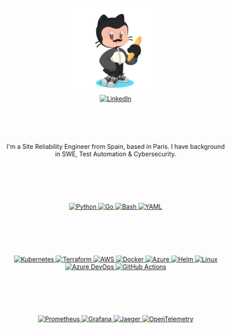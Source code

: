 <div id="header" align="center">
<img src="./assets/images/octocat-1721846788945.png" width="200" height="200">
</div>
<div align="center">
    <a href="https://www.linkedin.com/in/moiseshidalgo/">
        <img src="https://img.shields.io/badge/LinkedIn-0077B5?style=for-the-badge&logo=linkedin&logoColor=white" alt="LinkedIn"/>
    </a>
</div>
  <h1 align="center" style="color: white;">Hi! 👋, I'm Moisés</h1>
  <p align="center">I'm a Site Reliability Engineer from Spain, based in Paris. I have background in SWE, Test Automation & Cybersecurity.</p>
  <div id="header" align="center">

<div align="center">
    <h2 style="color: white;">Languages</h2>
    <p style="color: white;"> Making the: "It works on my machine!"</p>
</div>

<div align="center">
    <a href="https://www.python.org/">
        <img src="https://img.shields.io/badge/Python-3776AB?style=for-the-badge&logo=python&logoColor=white" alt="Python" />
    </a>
    <a href="https://golang.org/">
        <img src="https://img.shields.io/badge/Go-00ADD8?style=for-the-badge&logo=go&logoColor=white" alt="Go" />
    </a>
    <a href="https://www.gnu.org/software/bash/">
        <img src="https://img.shields.io/badge/Bash-4EAA25?style=for-the-badge&logo=gnu-bash&logoColor=white" alt="Bash" />
    </a>
    <a href="https://yaml.org/">
        <img src="https://img.shields.io/badge/YAML-CB171E?style=for-the-badge&logo=yaml&logoColor=white" alt="YAML" />
    </a>
</div>

<div align="center">
    <h2 style="color: white;">Cloud Technologies</h2>
    <p style="color: white;"> Avoiding the: "...it worked on my machine!"</p>
</div>

<div align="center">
    <a href="https://kubernetes.io/">
        <img src="https://img.shields.io/badge/Kubernetes-326CE5?style=for-the-badge&logo=kubernetes&logoColor=white" alt="Kubernetes"/>
    </a>
    <a href="https://www.terraform.io/">
        <img src="https://img.shields.io/badge/Terraform-623CE4?style=for-the-badge&logo=terraform&logoColor=white" alt="Terraform" />
    </a>
    <a href="https://aws.amazon.com/">
        <img src="https://img.shields.io/badge/AWS-FF9900?style=for-the-badge&logo=amazonaws&logoColor=white" alt="AWS" />
    </a>
    <a href="https://www.docker.com/">
        <img src="https://img.shields.io/badge/Docker-2496ED?style=for-the-badge&logo=docker&logoColor=white" alt="Docker" />
    </a>
    <a href="https://azure.microsoft.com/">
        <img src="https://img.shields.io/badge/Azure-0078D4?style=for-the-badge&logo=microsoftazure&logoColor=white" alt="Azure" />
    </a>
    <a href="https://helm.sh/">
        <img src="https://img.shields.io/badge/Helm-0F1689?style=for-the-badge&logo=helm&logoColor=white" alt="Helm" />
    </a>
    <a href="https://www.linux.org/">
        <img src="https://img.shields.io/badge/Linux-FCC624?style=for-the-badge&logo=linux&logoColor=black" alt="Linux" />
    </a>
    <a href="https://azure.microsoft.com/en-us/services/devops/">
        <img src="https://img.shields.io/badge/Azure_DevOps-0078D7?style=for-the-badge&logo=azuredevops&logoColor=white" alt="Azure DevOps" />
    </a>
    <a href="https://github.com/features/actions">
        <img src="https://img.shields.io/badge/GitHub_Actions-2088FF?style=for-the-badge&logo=githubactions&logoColor=white" alt="GitHub Actions" />
    </a>
</div>

<div align="center">
    <h2 style="color: white;">Observability</h2>
    <p style="color: white;"> Understanding why: "...it worked on my machine!"</p>
</div>

<div align="center">
    <a href="https://prometheus.io/">
        <img src="https://img.shields.io/badge/Prometheus-E6522C?style=for-the-badge&logo=prometheus&logoColor=white" alt="Prometheus" />
    </a>
    <a href="https://grafana.com/">
        <img src="https://img.shields.io/badge/Grafana-F46800?style=for-the-badge&logo=grafana&logoColor=white" alt="Grafana" />
    </a>
    <a href="https://www.jaegertracing.io/">
        <img src="https://img.shields.io/badge/Jaeger-00A3E0?style=for-the-badge&logo=jaeger&logoColor=white" alt="Jaeger" />
    </a>
    <a href="https://opentelemetry.io/">
        <img src="https://img.shields.io/badge/OpenTelemetry-7B3FE4?style=for-the-badge&logo=opentelemetry&logoColor=white" alt="OpenTelemetry" />
    </a>
</div>

</div>

</div>
